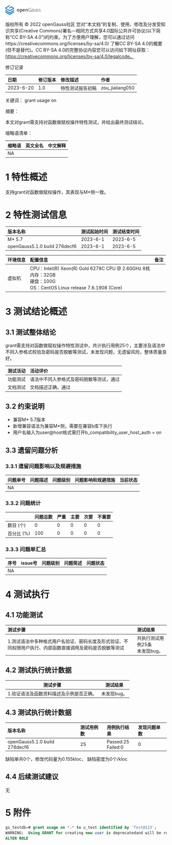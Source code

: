 ![avatar](../../../images/openGauss.png)

版权所有 © 2022  openGauss社区
 您对“本文档”的复制、使用、修改及分发受知识共享(Creative Commons)署名—相同方式共享4.0国际公共许可协议(以下简称“CC BY-SA 4.0”)的约束。为了方便用户理解，您可以通过访问https://creativecommons.org/licenses/by-sa/4.0/ 了解CC BY-SA 4.0的概要 (但不是替代)。CC BY-SA 4.0的完整协议内容您可以访问如下网址获取：https://creativecommons.org/licenses/by-sa/4.0/legalcode。

修订记录

|   日期    | 修订版本 |               修改描述               |      作者       |
| :------- | :------ | :---------------------------------- | :------------- |
| 2023-6-20 |   1.0    |           特性测试报告初稿           | zou_jialiang050 |

 关键词： grant usage on

摘要：

本文对grant需支持对函数做赋权操作特性测试，并给出最终测试结论。

缩略语清单：

| 缩略语 |                       英文全名                        | 中文解释                                             |
| :---- | :--------------------------------------------------- | :---------------------------------------------------- |
|  NA  |          |          |

# 1     特性概述

支持grant对函数做赋权操作，其表现与M*侧一致。

# 2     特性测试信息

| 版本名称                      | 测试起始时间 | 测试结束时间 |
| :---------------------------- | :----------- | :----------- |
| M* 5.7                        | 2023-6-1     | 2023-6-5     |
| openGauss5.1.0 build 276decf6 | 2023-6-1     | 2023-6-5     |

| 环境信息 | 配置信息                                                     | 备注 |
| :------- | :----------------------------------------------------------- | :---- |
| 虚拟机   | CPU：Intel(R) Xeon(R) Gold 6278C CPU @ 2.60GHz 8核<br />内存：32GB<br />硬盘：100G<br />OS：CentOS Linux release 7.6.1908 (Core) |      |

# 3     测试结论概述

## 3.1   测试整体结论

grant需支持对函数做赋权操作特性测试中，共计执行用例25个，主要涉及语法中不同入参格式校验及密码是否脱敏等测试，未发现问题，无遗留风险，整体质量良好。

| 测试活动 | 活动评价                                                     |
| :------ | :----------------------------------------------------------- |
| 功能测试 | 语法中不同入参格式及密码脱敏等测试，通过 |
| 文档测试 | 文档描述正确，通过 |

## 3.2   约束说明

- 兼容M* 5.7版本
- 新增兼容语法为兼容M*侧，需要在兼容b库下执行
- 用户名输入为user@host格式需打开b_compatibility_user_host_auth = on

## 3.3   遗留问题分析

### 3.3.1 遗留问题影响以及规避措施

| 问题单号 | 问题描述 | 问题级别 | 问题影响和规避措施 | 当前状态 |
| :------ | :------ | :------ | :---------------- | :------ |
|    NA    |  |          |  |  |

### 3.3.2 问题统计

|             | 问题总数 | 严重 | 主要 | 次要 | 不重要 |
| :--------- | :------ | :-- | :-- | :-- | :---- |
|  数目 (个)  |    0    |  0  |  0  |  0  |   0    |
| 百分比  (%) |   100   |  0  |  0   |  0  |   0    |

### 3.3.3 问题单汇总

| 序号 |                           issue号                            | 问题级别 |                           问题简述                           | 问题状态 |
| :-- | :---------------------------------------------------------- | :------ | :---------------------------------------------------------- | :------ |
|  NA  |  |  |  |          |

# 4    测试执行

## 4.1   功能测试

| 测试步骤                                                     | 测试结果                           |
| :------------------------------------------------------------ | :---------------------------------- |
| 1.测试语法中多种格式用户名验证、密码长度及形式验证、不同权限用户执行、内部函数直接调用及密码是否脱敏等测试 | 共执行测试用例25条<br />未发现bug。 |

## 4.2   测试执行统计数据

| 测试步骤                                 | 测试结果    |
| ---------------------------------------- | ----------- |
| 1.验证语法及函数资料描述及示例是否正确。 | 未发现bug。 |

## 4.3   测试执行统计数据

| 版本名称                      | 测试用例数 | 用例执行结果            | 发现问题单数 |
| :----------------------------- | :---------- | :----------------------- | :------------ |
| openGauss5.1.0 build 276decf6 | 25 | Passed:25<br />Failed:0 | 0       |

缺陷单共0个，修改代码量为0.155kloc， 缺陷密度为0个/kloc

## 4.4   后续测试建议

无

# 5     附件

```sql
gs_testdb=# grant usage on *.* to u_test identified by 'Test@123';
WARNING:  Using GRANT for creating new user is deprecatedand will be removed in future release. Create new user with CREATE USER statement.
ALTER ROLE

```
